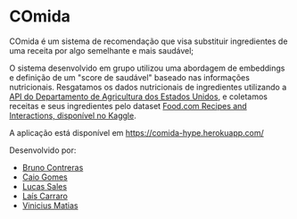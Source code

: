 # COmida
COmida é um sistema de recomendação que visa substituir ingredientes de uma receita por algo semelhante e mais saudável;

O sistema desenvolvido em grupo utilizou uma abordagem de embeddings e definição de um "score de saudável" baseado nas informações nutricionais. Resgatamos os dados nutricionais de ingredientes utilizando a [API do Departamento de Agricultura dos Estados Unidos](https://fdc.nal.usda.gov/index.html), e coletamos receitas e seus ingredientes pelo dataset [Food.com Recipes and Interactions, disponível no Kaggle](https://www.kaggle.com/datasets/shuyangli94/food-com-recipes-and-user-interactions).

A aplicação está disponível em https://comida-hype.herokuapp.com/

Desenvolvido por:
- [Bruno Contreras](https://github.com/BSBContreras)
- [Caio Gomes](https://github.com/4n7hem)
- [Lucas Sales](https://github.com/LucasMS115)
- [Laís Carraro](https://github.com/laiscarraro)
- [Vinicius Matias](https://github.com/matiasvinicius)
